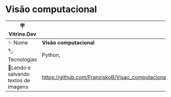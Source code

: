 # Visão computacional



| :placard: Vitrine.Dev |     |
| -------------  | --- |
| :sparkles: Nome        | **Visão computacional**
| :label: Tecnologias | Python, 
| :rocket:Lendo e salvando textos de imagens    |https://github.com/FranziskoB/Visao_computacional/blob/main/Lendo_textos_de_imagens.ipynb

